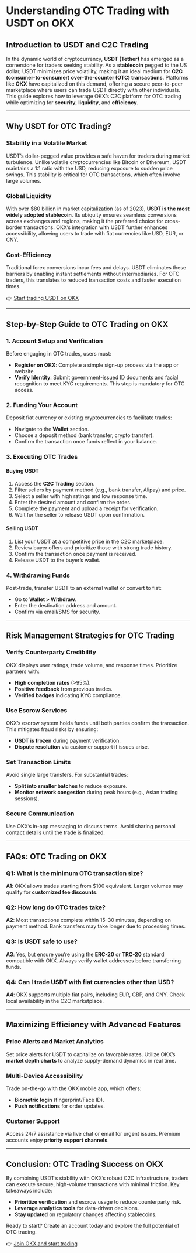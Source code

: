 # Understanding OTC Trading with USDT on OKX

## Introduction to USDT and C2C Trading

In the dynamic world of cryptocurrency, **USDT (Tether)** has emerged as a cornerstone for traders seeking stability. As a **stablecoin** pegged to the US dollar, USDT minimizes price volatility, making it an ideal medium for **C2C (consumer-to-consumer) over-the-counter (OTC) transactions**. Platforms like **OKX** have capitalized on this demand, offering a secure peer-to-peer marketplace where users can trade USDT directly with other individuals. This guide explores how to leverage OKX’s C2C platform for OTC trading while optimizing for **security**, **liquidity**, and **efficiency**.

---

## Why USDT for OTC Trading?

### Stability in a Volatile Market
USDT’s dollar-pegged value provides a safe haven for traders during market turbulence. Unlike volatile cryptocurrencies like Bitcoin or Ethereum, USDT maintains a 1:1 ratio with the USD, reducing exposure to sudden price swings. This stability is critical for OTC transactions, which often involve large volumes.

### Global Liquidity
With over $80 billion in market capitalization (as of 2023), **USDT is the most widely adopted stablecoin**. Its ubiquity ensures seamless conversions across exchanges and regions, making it the preferred choice for cross-border transactions. OKX’s integration with USDT further enhances accessibility, allowing users to trade with fiat currencies like USD, EUR, or CNY.

### Cost-Efficiency
Traditional forex conversions incur fees and delays. USDT eliminates these barriers by enabling instant settlements without intermediaries. For OTC traders, this translates to reduced transaction costs and faster execution times.

👉 [Start trading USDT on OKX](https://bit.ly/okx-bonus)

---

## Step-by-Step Guide to OTC Trading on OKX

### 1. Account Setup and Verification
Before engaging in OTC trades, users must:
- **Register on OKX**: Complete a simple sign-up process via the app or website.
- **Verify Identity**: Submit government-issued ID documents and facial recognition to meet KYC requirements. This step is mandatory for OTC access.

### 2. Funding Your Account
Deposit fiat currency or existing cryptocurrencies to facilitate trades:
- Navigate to the **Wallet** section.
- Choose a deposit method (bank transfer, crypto transfer).
- Confirm the transaction once funds reflect in your balance.

### 3. Executing OTC Trades
#### Buying USDT
1. Access the **C2C Trading** section.
2. Filter sellers by payment method (e.g., bank transfer, Alipay) and price.
3. Select a seller with high ratings and low response time.
4. Enter the desired amount and confirm the order.
5. Complete the payment and upload a receipt for verification.
6. Wait for the seller to release USDT upon confirmation.

#### Selling USDT
1. List your USDT at a competitive price in the C2C marketplace.
2. Review buyer offers and prioritize those with strong trade history.
3. Confirm the transaction once payment is received.
4. Release USDT to the buyer’s wallet.

### 4. Withdrawing Funds
Post-trade, transfer USDT to an external wallet or convert to fiat:
- Go to **Wallet > Withdraw**.
- Enter the destination address and amount.
- Confirm via email/SMS for security.

---

## Risk Management Strategies for OTC Trading

### Verify Counterparty Credibility
OKX displays user ratings, trade volume, and response times. Prioritize partners with:
- **High completion rates** (>95%).
- **Positive feedback** from previous trades.
- **Verified badges** indicating KYC compliance.

### Use Escrow Services
OKX’s escrow system holds funds until both parties confirm the transaction. This mitigates fraud risks by ensuring:
- **USDT is frozen** during payment verification.
- **Dispute resolution** via customer support if issues arise.

### Set Transaction Limits
Avoid single large transfers. For substantial trades:
- **Split into smaller batches** to reduce exposure.
- **Monitor network congestion** during peak hours (e.g., Asian trading sessions).

### Secure Communication
Use OKX’s in-app messaging to discuss terms. Avoid sharing personal contact details until the trade is finalized.

---

## FAQs: OTC Trading on OKX

### Q1: What is the minimum OTC transaction size?
**A1**: OKX allows trades starting from $100 equivalent. Larger volumes may qualify for **customized fee discounts**.

### Q2: How long do OTC trades take?
**A2**: Most transactions complete within 15–30 minutes, depending on payment method. Bank transfers may take longer due to processing times.

### Q3: Is USDT safe to use?
**A3**: Yes, but ensure you’re using the **ERC-20** or **TRC-20** standard compatible with OKX. Always verify wallet addresses before transferring funds.

### Q4: Can I trade USDT with fiat currencies other than USD?
**A4**: OKX supports multiple fiat pairs, including EUR, GBP, and CNY. Check local availability in the C2C marketplace.

---

## Maximizing Efficiency with Advanced Features

### Price Alerts and Market Analytics
Set price alerts for USDT to capitalize on favorable rates. Utilize OKX’s **market depth charts** to analyze supply-demand dynamics in real time.

### Multi-Device Accessibility
Trade on-the-go with the OKX mobile app, which offers:
- **Biometric login** (fingerprint/Face ID).
- **Push notifications** for order updates.

### Customer Support
Access 24/7 assistance via live chat or email for urgent issues. Premium accounts enjoy **priority support channels**.

---

## Conclusion: OTC Trading Success on OKX

By combining USDT’s stability with OKX’s robust C2C infrastructure, traders can execute secure, high-volume transactions with minimal friction. Key takeaways include:
- **Prioritize verification** and escrow usage to reduce counterparty risk.
- **Leverage analytics tools** for data-driven decisions.
- **Stay updated** on regulatory changes affecting stablecoins.

Ready to start? Create an account today and explore the full potential of OTC trading.

👉 [Join OKX and start trading](https://bit.ly/okx-bonus)